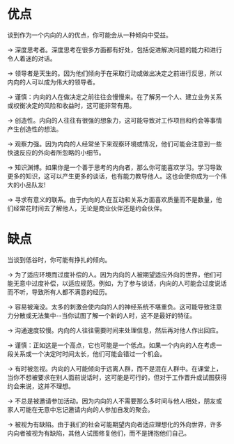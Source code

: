 
# 优点

谈到作为一个内向的人的优点，你可能会从一种倾向中受益。

→ 深度思考者。深度思考在很多方面都有好处，包括促进解决问题的能力和进行令人着迷的对话。

→ 领导者是天生的。因为他们倾向于在采取行动或做出决定之前进行反思，所以内向的人可以成为伟大的领导者。

→ 谨慎：内向的人在做决定之前往往会慢慢来。在了解另一个人、建立业务关系或权衡决定的风险和收益时，这可能非常有用。

→ 创造性。内向的人往往有很强的想象力，这可能导致对工作项目和约会等事情产生创造性的想法。

→ 观察力强。因为内向的人经常坐下来观察环境或情况，他们可能会注意到一些快速反应的外向者所忽略的小细节。

→ 知识渊博。如果你是一个善于思考的内向者，那么你可能喜欢学习。学习导致更多的知识，这可以产生更多的谈话，也有能力教导他人。这也会使你成为一个伟大的小品队友!

→ 寻求有意义的联系。由于内向的人在互动和关系方面喜欢质量而不是数量，他们经常花时间去了解他人，无论是商业伙伴还是约会伙伴。


# 缺点

当谈到低谷时，你可能有挣扎的倾向。

→ 为了适应环境而过度补偿的人。因为内向的人被期望适应外向的世界，他们可能无意中过度补偿，以适应规范。例如，为了参与谈话，内向的人可能会过度说话而不听，导致所有人都不满意的经历。

→ 容易被淹没。太多的刺激会使内向的人的神经系统不堪重负。这可能导致注意力分散或无法集中--当你试图了解一个新的人时，这不是最好的特征。

→ 沟通速度较慢。内向的人往往需要时间来处理信息，然后再对他人作出回应。

→ 谨慎：正如这是一个高点，它也可能是一个低点。如果一个内向的人在考虑一段关系或一个决定时时间太长，他们可能会错过一个机会。

→ 有时被忽视。内向的人可能倾向于远离人群，而不是混在人群中。在课堂上，当你不想被要求在别人面前说话时，这可能是可行的，但对于工作晋升或试图获得约会来说，这并不理想。

→ 不总是被邀请参加活动。因为内向的人不需要那么多时间与他人相处，朋友或家人可能在无意中忘记邀请内向的人参加自发的聚会。

→ 被视为有缺陷。由于我们的社会可能期望内向者适应理想化的外向世界，许多内向者被视为有缺陷，其他人试图修复他们，而不是拥抱他们自己。
